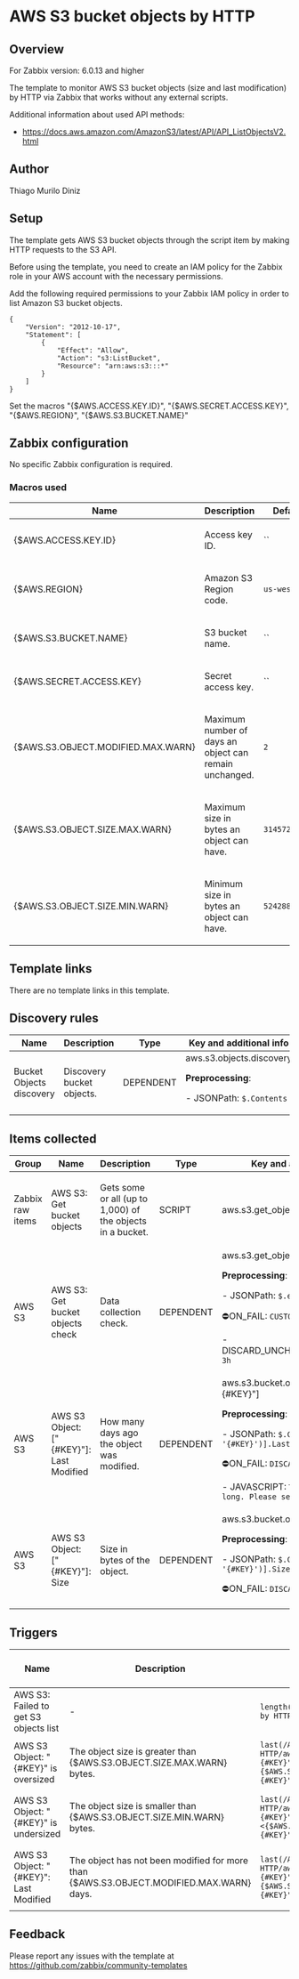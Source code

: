 # AWS S3 bucket objects by HTTP

## Overview

For Zabbix version: 6.0.13 and higher

The template to monitor AWS S3 bucket objects (size and last modification) by HTTP via Zabbix that works without any external scripts.

Additional information about used API methods:
- https://docs.aws.amazon.com/AmazonS3/latest/API/API_ListObjectsV2.html

## Author

Thiago Murilo Diniz

## Setup

The template gets AWS S3 bucket objects through the script item by making HTTP requests to the S3 API.

Before using the template, you need to create an IAM policy for the Zabbix role in your AWS account with the necessary permissions.

Add the following required permissions to your Zabbix IAM policy in order to list Amazon S3 bucket objects.

```
{
    "Version": "2012-10-17",
    "Statement": [
        {
            "Effect": "Allow",
            "Action": "s3:ListBucket",
            "Resource": "arn:aws:s3:::*"
        }
    ]
}
```

Set the macros "{$AWS.ACCESS.KEY.ID}", "{$AWS.SECRET.ACCESS.KEY}", "{$AWS.REGION}", "{$AWS.S3.BUCKET.NAME}"

## Zabbix configuration

No specific Zabbix configuration is required.

### Macros used

|Name|Description|Default|
|----|-----------|-------|
|{$AWS.ACCESS.KEY.ID} |<p>Access key ID.</p> |`` |
|{$AWS.REGION} |<p>Amazon S3 Region code.</p> |`us-west-1` |
|{$AWS.S3.BUCKET.NAME} |<p>S3 bucket name.</p> |`` |
|{$AWS.SECRET.ACCESS.KEY} |<p>Secret access key.</p> |`` |
|{$AWS.S3.OBJECT.MODIFIED.MAX.WARN} |<p>Maximum number of days an object can remain unchanged.</p> |`2` |
|{$AWS.S3.OBJECT.SIZE.MAX.WARN} |<p>Maximum size in bytes an object can have.</p> |`31457280000` |
|{$AWS.S3.OBJECT.SIZE.MIN.WARN} |<p>Minimum size in bytes an object can have.</p> |`5242880` |


## Template links

There are no template links in this template.

## Discovery rules

|Name|Description|Type|Key and additional info|
|----|-----------|----|----|
|Bucket Objects discovery |<p>Discovery bucket objects.</p> |DEPENDENT |aws.s3.objects.discovery<p>**Preprocessing**:</p><p>- JSONPath: `$.Contents`</p> |

## Items collected

|Group|Name|Description|Type|Key and additional info|
|-----|----|-----------|----|---------------------|
|Zabbix raw items |AWS S3: Get bucket objects |<p>Gets some or all (up to 1,000) of the objects in a bucket.</p> |SCRIPT |aws.s3.get_objects |
|AWS S3 |AWS S3: Get bucket objects check |<p>Data collection check.</p> |DEPENDENT |aws.s3.get_objects.check<p>**Preprocessing**:</p><p>- JSONPath: `$.error`</p><p>⛔️ON_FAIL: `CUSTOM_VALUE -> `</p><p>- DISCARD_UNCHANGED_HEARTBEAT: `3h`</p> |
|AWS S3 |AWS S3 Object: ["{#KEY}"]: Last Modified |<p>How many days ago the object was modified.</p> |DEPENDENT |aws.s3.bucket.object_modified["{#KEY}"]<p>**Preprocessing**:</p><p>- JSONPath: `$.Contents[?(@.Key== '{#KEY}')].LastModified.first()`</p><p>⛔️ON_FAIL: `DISCARD_VALUE -> `</p><p>- JAVASCRIPT: `The text is too long. Please see the template.`</p> |
|AWS S3 |AWS S3 Object: ["{#KEY}"]: Size |<p>Size in bytes of the object.</p> |DEPENDENT |aws.s3.bucket.object_size["{#KEY}"]<p>**Preprocessing**:</p><p>- JSONPath: `$.Contents[?(@.Key== '{#KEY}')].Size.first()`</p><p>⛔️ON_FAIL: `DISCARD_VALUE -> `</p> |

## Triggers

|Name|Description|Expression|Severity|Dependencies and additional info|
|----|-----------|----|----|----|
|AWS S3: Failed to get S3 objects list |<p>-</p> |`length(last(/AWS S3 bucket objects by HTTP/aws.s3.get_objects.check))>0` |WARNING | |
|AWS S3 Object: "{#KEY}" is oversized |<p>The object size is greater than {$AWS.S3.OBJECT.SIZE.MAX.WARN} bytes.</p> |`last(/AWS S3 bucket objects by HTTP/aws.s3.bucket.object_size["{#KEY}"])>{$AWS.S3.OBJECT.SIZE.MAX.WARN:"{#KEY}"}` |WARNING | |
|AWS S3 Object: "{#KEY}" is undersized |<p>The object size is smaller than {$AWS.S3.OBJECT.SIZE.MIN.WARN} bytes.</p> |`last(/AWS S3 bucket objects by HTTP/aws.s3.bucket.object_size["{#KEY}"])<{$AWS.S3.OBJECT.SIZE.MIN.WARN:"{#KEY}"}` |WARNING | |
|AWS S3 Object: "{#KEY}": Last Modified |<p>The object has not been modified for more than {$AWS.S3.OBJECT.MODIFIED.MAX.WARN} days.</p> |`last(/AWS S3 bucket objects by HTTP/aws.s3.bucket.object_modified["{#KEY}"])>{$AWS.S3.OBJECT.MODIFIED.MAX.WARN:"{#KEY}"}` |WARNING | |


## Feedback

Please report any issues with the template at https://github.com/zabbix/community-templates